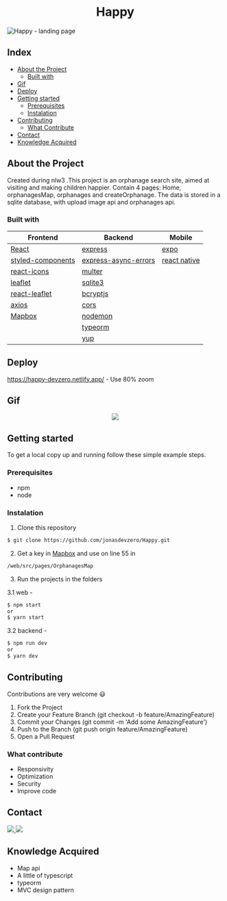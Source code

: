 <h1 align="center">Happy</h1>
<img src="https://github.com/jonasdevzero/MediaHub/blob/master/projects/happy/home.PNG" align="center" alt="Happy - landing page" />

## Index

* [About the Project](#about-the-project)
  * [Built with](#built-with)
* [Gif](#gif)
* [Deploy](#deploy)
* [Getting started](#getting-started)
  * [Prerequisites](#prerequisites)
  * [Instalation](#instalation)
* [Contributing](#contributing)
  * [What Contribute](#what-contribute)
* [Contact](#contact)
* [Knowledge Acquired](#knowledge-acquired)

## About the Project

Created during nlw3 .This project is an orphanage search site, aimed at visiting and making children happier. Contain 4 pages: Home, orphanagesMap, orphanages and createOrphanage.
The data is stored in a sqlite database, with upload image api and orphanages api.

### Built with 

|                   Frontend                         |                         Backend                             |          Mobile             |
|----------------------------------------------------|-------------------------------------------------------------|-----------------------------|
|        [React](https://reactjs.org/)               |          [express](https://expressjs.com/pt-br/)            |   [expo](https://expo.io/)  |
|[styled-components](https://styled-components.com/) |[express-async-errors](https://www.npmjs.com/package/express-async-errors)|[react native](https://reactnative.dev/)        | 
|[react-icons](https://react-icons.github.io/react-icons/)|   [multer](https://www.npmjs.com/package/multer)       |                             |
|       [leaflet](https://leafletjs.com/)            |         [sqlite3](https://www.sqlite.org/index.html)        |                             |
|      [react-leaflet](https://react-leaflet.js.org/)|        [bcryptjs](https://www.npmjs.com/package/bcryptjs)   |                             |
|      [axios](https://github.com/axios/axios)       |               [cors](https://www.npmjs.com/package/co)      |                             |
|  [Mapbox](https://mapbox.com)                      |                  [nodemon](https://nodemon.io/)             |
|                                                    |                 [typeorm](https://typeorm.io/#/)            |
|                                                    |                [yup](https://github.com/jquense/yup)        |


## Deploy
https://happy-devzero.netlify.app/ - Use 80% zoom

## Gif
<p align='center'><img src='https://github.com/jonasdevzero/MediaHub/blob/master/projects/happy/gif.gif' atl='gif' /></p>

## Getting started
To get a local copy up and running follow these simple example steps.

### Prerequisites

* npm
* node

### Instalation

1. Clone this repository
```sh
$ git clone https://github.com/jonasdevzero/Happy.git
```
2. Get a key in <a href="https://mapbox.com" alt="mapbox link">Mapbox</a> and use on line 55 in
```sh
/web/src/pages/OrphanagesMap
```
3. Run the projects in the folders

3.1 web -
```sh
$ npm start 
or
$ yarn start
```
3.2 backend - 
```sh
$ npm run dev 
or
$ yarn dev
```

## Contributing
Contributions are very welcome :smiley:

1. Fork the Project
2. Create your Feature Branch (git checkout -b feature/AmazingFeature)
3. Commit your Changes (git commit -m 'Add some AmazingFeature')
4. Push to the Branch (git push origin feature/AmazingFeature)
5. Open a Pull Request

### What contribute
- Responsivity
- Optimization
- Security
- Improve code

## Contact
<a target="_blank" href="https://www.linkedin.com/in/jonas-de-oliveira-0561961ab/">
 <img src="https://img.shields.io/badge/linkedin-%230077B5.svg?&style=for-the-badge&logo=linkedin&logoColor=white" />
</a>
<a target="_blank" href="mailto:jonasdevzero@gmail.com">
 <img src="https://img.shields.io/badge/gmail-D14836?&style=for-the-badge&logo=gmail&logoColor=white" />
</a>

## Knowledge Acquired

- Map api
- A little of typescript
- typeorm
- MVC design pattern
